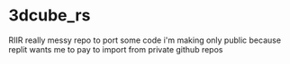 # 3dcube_rs
RIIR
really messy repo to port some code i'm making
only public because replit wants me to pay to import from private github repos
